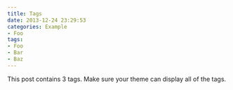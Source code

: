 ```yaml
---
title: Tags
date: 2013-12-24 23:29:53
categories: Example
- Foo
tags:
- Foo
- Bar
- Baz
---
```


This post contains 3 tags. Make sure your theme can display all of the tags.
